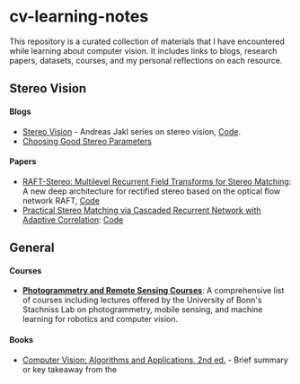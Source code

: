 # cv-learning-notes
This repository is a curated collection of materials that I have encountered while learning about computer vision. It includes links to blogs, research papers, datasets, courses, and my personal reflections on each resource.

## Stereo Vision
#### Blogs
- [Stereo Vision](https://www.andreasjakl.com/easily-create-depth-maps-with-smartphone-ar-part-1/) - Andreas Jakl series on stereo vision, [Code](https://github.com/andijakl/python-depthmaps).
- [Choosing Good Stereo Parameters](http://wiki.ros.org/stereo_image_proc/Tutorials/ChoosingGoodStereoParameters)

#### Papers
- [RAFT-Stereo: Multilevel Recurrent Field Transforms for Stereo Matching](https://arxiv.org/abs/2109.07547): A new deep architecture for rectified stereo based on the optical flow network RAFT, [Code](https://github.com/princeton-vl/RAFT-Stereo)
- [Practical Stereo Matching via Cascaded Recurrent Network with Adaptive Correlation](https://arxiv.org/abs/2203.11483): [Code](https://github.com/megvii-research/CREStereo)

## General

#### Courses
- **[Photogrammetry and Remote Sensing Courses](https://www.ipb.uni-bonn.de/teaching/index.html)**: A comprehensive list of courses including lectures offered by the University of Bonn's Stachniss Lab on photogrammetry, mobile sensing, and machine learning for robotics and computer vision.

#### Books
- [Computer Vision: Algorithms and Applications, 2nd ed.](https://szeliski.org/Book/) - Brief summary or key takeaway from the